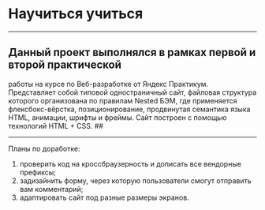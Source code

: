 # Научиться учиться #

---

## Данный проект выполнялся в рамках первой и второй практической 
работы на курсе по Веб-разработке от Яндекс Практикум. Представляет 
собой типовой одностраничный сайт, файловая структура которого 
организована по правилам Nested БЭМ, где применяется флексбокс-вёрстка, 
позиционирование, продвинутая семантика языка HTML, анимации, 
шрифты и фреймы. Сайт построен с помощью технологий HTML + CSS. ##

---

Планы по доработке:
1. проверить код на кроссбраузерность и дописать все вендорные префиксы;
2. задизайнить форму, через которую пользователи смогут отправить вам комментарий;
3. адаптировать сайт под разные размеры экранов.
